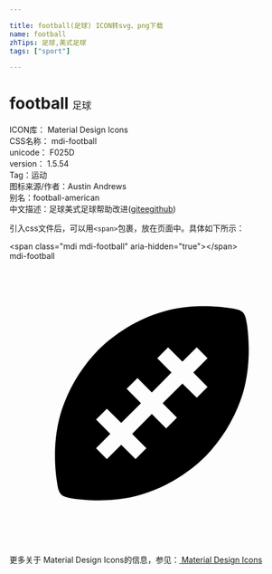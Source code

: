 ```yaml
---

title: football(足球) ICON转svg、png下载
name: football
zhTips: 足球,美式足球
tags: ["sport"]

---
```


# football  <small style="font-size: 60%;font-weight: 100">足球</small>


<div class="detail-page">
<p>
<span>
ICON库：
<span class="badge-secondary badge">Material Design Icons</span> 
</span>
<br/>
<span>
CSS名称：
<span class="badge-secondary badge">mdi-football</span> 
</span>
<br/>
<span>
unicode：
<span class="badge-secondary badge">F025D</span> 
<copy-btn content='F025D' btn-title=""></copy-btn>
<copy-btn :content='String.fromCodePoint(parseInt("F025D", 16))' btn-title="复制U"></copy-btn>
</span>
<br/>
<span>
version：
<span class="badge-secondary badge">1.5.54</span> 
</span><br/><span>Tag：<span class="badge-light badge"><router-link to="/tags/sport.html">运动</router-link></span></span>
<br/>
<span>图标来源/作者：<span class="badge-light badge">Austin Andrews</span></span> 
<br/>
<span>别名：<span class="badge-light badge">football-american</span></span><br/><span class="zh-detail">中文描述：<span class="badge-primary badge">足球</span><span class="badge-primary badge">美式足球</span><span class="help-link"><span>帮助改进</span>(<a href="https://gitee.com/liuwave/icon-helper/edit/master/json/material/football.json" target="_blank" rel="noopener noreferrer">gitee</a><a href="https://github.com/liuwave/icon-helper/edit/master/json/material/football.json" target="_blank" rel="noopener noreferrer">github</a></span>)</span><br/>
</p>
</div>
<div class="alert alert-dark">
  <i class="mdi mdi-football mdi-48px"></i>
  <i class="mdi mdi-football mdi-36px"></i>
  <i class="mdi mdi-football mdi-24px"></i>
  <i class="mdi mdi-football mdi-18px"></i>
</div>
<div>
  <p>引入css文件后，可以用<code>&lt;span&gt;</code>包裹，放在页面中。具体如下所示：    
  </p>
  <div class="alert alert-primary" style="font-size: 14px">
    &lt;span class="mdi mdi-football" aria-hidden="true"&gt;&lt;/span&gt;
    <copy-btn content='<span class="mdi mdi-football" aria-hidden="true"></span>'></copy-btn>
  </div>
  <div class="alert alert-secondary">
    <i class="mdi mdi-football"
    style="font-size: 24px"
    aria-hidden="true"></i> mdi-football
    <copy-btn content="mdi-football" btn-title="复制图标名称"></copy-btn>
  </div>
</div>
<div id="svg" class="svg-wrap">
<svg xmlns="http://www.w3.org/2000/svg" viewBox="0 0 24 24"><path d="M7.5,7.5C9.17,5.87 11.29,4.69 13.37,4.18C15.46,3.67 17.5,3.83 18.6,4C19.71,4.15 19.87,4.31 20.03,5.41C20.18,6.5 20.33,8.55 19.82,10.63C19.31,12.71 18.13,14.83 16.5,16.5C14.83,18.13 12.71,19.31 10.63,19.82C8.55,20.33 6.5,20.18 5.41,20.03C4.31,19.87 4.15,19.71 4,18.6C3.83,17.5 3.67,15.46 4.18,13.37C4.69,11.29 5.87,9.17 7.5,7.5M7.3,15.79L8.21,16.7L9.42,15.5L10.63,16.7L11.54,15.79L10.34,14.58L12,12.91L13.21,14.12L14.12,13.21L12.91,12L14.58,10.34L15.79,11.54L16.7,10.63L15.5,9.42L16.7,8.21L15.79,7.3L14.58,8.5L13.37,7.3L12.46,8.21L13.66,9.42L12,11.09L10.79,9.88L9.88,10.79L11.09,12L9.42,13.66L8.21,12.46L7.3,13.37L8.5,14.58L7.3,15.79Z" /></svg>
</div>
<detail full-name='mdi-football'></detail>
    
<div><p>更多关于 Material Design Icons的信息，参见：<a target="_blank" href="https://iconhelper.cn/material.html"> Material Design Icons</a>
</p></div>
